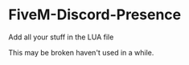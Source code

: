 # FiveM-Discord-Presence

Add all your stuff in the LUA file

This may be broken haven't used in a while.
